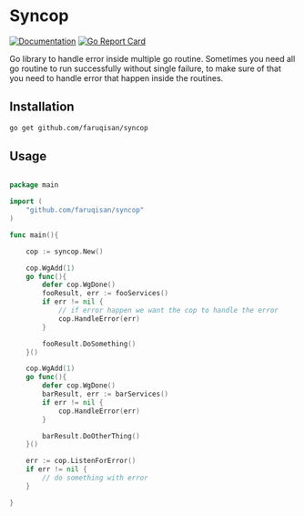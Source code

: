 # Syncop

[![Documentation](https://godoc.org/github.com/faruqisan/syncop?status.svg)](https://godoc.org/github.com/faruqisan/syncop)
[![Go Report Card](https://goreportcard.com/badge/github.com/faruqisan/syncop)](https://goreportcard.com/report/github.com/faruqisan/syncop)

Go library to handle error inside multiple go routine. Sometimes you need all go routine to run successfully without single failure, to make sure of that you need to handle error that happen inside the routines.

## Installation

```bash
go get github.com/faruqisan/syncop
```

## Usage

```go

package main

import (
    "github.com/faruqisan/syncop"
)

func main(){

    cop := syncop.New()

    cop.WgAdd(1)
    go func(){
        defer cop.WgDone()
        fooResult, err := fooServices()
        if err != nil {
            // if error happen we want the cop to handle the error
            cop.HandleError(err)
        }

        fooResult.DoSomething()
    }()

    cop.WgAdd(1)
    go func(){
        defer cop.WgDone()
        barResult, err := barServices()
        if err != nil {
            cop.HandleError(err)
        }

        barResult.DoOtherThing()
    }()

    err := cop.ListenForError()
    if err != nil {
        // do something with error
    }

}

```